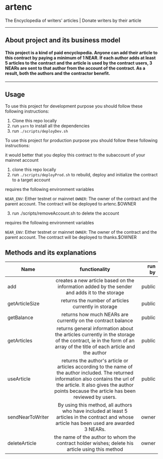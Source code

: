 # artenc
The Encyclopedia of writers' articles | Donate writers by their article

___
## About project and its business model
#### This project is a kind of paid encyclopedia. Anyone can add their article to this contract by paying a minimum of 1 NEAR. If each author adds at least 5 articles to the contract and the article is used by the contract users, 3 NEARs are sent to that author from the account of the contract. As a result, both the authors and the contractor benefit.

___

## Usage

To use this project for development purpose you should follow these following instructions:

1. Clone this repo locally
2. run `yarn` to install all the dependencies
3. run `./scripts/deployDev.sh`

To use this project for production purpose you should follow these following instructions:

it would better that you deploy this contract to the subaccount of your mainnet account

1. clone this repo locally
2. run `./scripts/deployProd.sh` to rebuild, deploy and initialize the contract to a target account

requires the following environment variables

`NEAR_ENV`: Either testnet or mainnet
`OWNER`: The owner of the contract and the parent account. The contract will be deployed to artenc.$OWNER

3. run ./scripts/removeAccount.sh to delete the account

requires the following environment variables

`NEAR_ENV`: Either testnet or mainnet
`OWNER`: The owner of the contract and the parent account. The contract will be deployed to thanks.$OWNER


## Methods and its explanations

| Name   |      functionality      |  run by |
|----------|:-------------:|------:|
| add | creates a new article based on the information added by the sender and adds it to the storage  | public |
| getArticleSize |    returns the number of articles currently in storage   |   public |
| getBalance | returns how much NEARs are currently on the contract balance |    public |
| getArticles | returns general information about the articles currently in the storage of the contract, ie in the form of an array of the title of each article and the author |    public |
| useArticle | returns the author's article or articles according to the name of the author included. The returned information also contains the url of the article. It also gives the author points because the article has been reviewed by users. |    public |
| sendNearToWriter | By using this method, all authors who have included at least 5 articles in the contract and whose article has been used are awarded 3 NEARs. |    owner |
| deleteArticle | the name of the author to whom the contract holder wishes; delete his article using this method |   owner |



